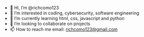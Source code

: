- 👋 Hi, I’m @richcomo123
- 👀 I’m interested in  coding, cybersecurity, software engineering
- 🌱 I’m currently learning html, css, javascript and python
- 💞️ I’m looking to collaborate on projects
- 📫 How to reach me email: richcomo123@gmail.com

<!---
richcomo123/richcomo123 is a ✨ special ✨ repository because its `README.md` (this file) appears on your GitHub profile.
You can click the Preview link to take a look at your changes.
--->
